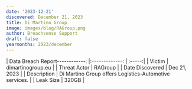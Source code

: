 ```yaml
---
date: '2023-12-21'
discovered: December 21, 2023
title: Di Martino Group
image: images/blog/RAGroup.png
author: Breachsense Support
draft: false
yearmonths: 2023/december
---
```


| Data Breach Report------------:     |:-------------:    | :-----:|
| Victim      | dimartinogroup.eu      | 
| Threat Actor      | RAGroup      | 
| Date Discovered      | Dec 21, 2023      | 
| Description      | Di Martino Group offers Logistics-Automotive services.      | 
| Leak Size      | 320GB      | 

